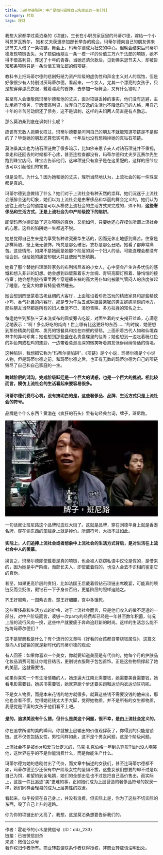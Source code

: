 ```yaml
---
title: 玛蒂尔德陷阱：中产是如何毁掉自己和家庭的一生[转]
category: 转载
tags: 理财
---
```


我想大家都学过莫泊桑的《项链》，生长在小职员家庭里的玛蒂尔德，嫁给一个小科员罗瓦赛尔， 她和丈夫获邀参加部长举办的晚会。玛蒂尔德向自己的朋友佛来思节夫人借了一条项链。舞会上，玛蒂尔德成为社交的中心。但晚会结束后玛蒂尔德发现项链丢失，为了赔偿给朋友一条一模一样的价值三万六千法郎的项链，她不得不借高利贷<!--more-->，葬送了十年的青春。当她还清欠款后，见到佛来思节夫人，却被告知那条项链只是一条价值五百法郎的假项链。

教科书上把玛蒂尔德的悲剧归结为资产阶级的虚伪性和拜金主义对人的腐蚀，但是好像很少有人特别讨厌玛蒂尔德。看起来，一个女人，尤其一个漂亮的女孩子，只是想穿穿漂亮衣服，戴着漂亮的首饰，去参加一场舞会，又有什么错呢？

甚至有人会很敬佩玛蒂尔德和他的丈夫，面对项链丢掉的事实，他们没有逃避，主动承担了债务，宁愿借高利贷，放弃自己安逸的生活也不降低自己的人格，用自己十年的辛苦劳动偿还了债务，这不是讽刺，这样的夫妇两人简直是有点励志。

那么莫泊桑到底在讽刺什么呢？

应该有无数人扼腕长叹过，玛蒂尔德要是问问自己的朋友不就能知道项链是不是假的了？毕竟她的朋友还算忠实可靠，十年后也没有想赖掉她的真钻石项链。

莫泊桑其实也为钻石项链做了很多暗示，比如佛来思节夫人对钻石项链并不重视，拿走和还回去的时候都不心疼，甚至连检查都没有，玛蒂尔德和丈夫罗瓦赛尔先生跑到珠宝店问，珠宝店告诉他们，这串项链只有盒子是在这里配的，这样的细节应该可以引起他们的警觉。

但是没有。为什么？因为她和她的丈夫，理所当然地认为，上流社会的每一件珠宝都是真的。

玛蒂尔德到底做错了什么？她们对于上流社会有种天然的崇拜，她们沉迷于上流社会纸醉金迷的幻象，她们以为上流社会是由奢侈品和华丽的舞会定义的，她们认为通往上流社会的道路是可以从模仿上流社会的生活方式来完成的，殊不知，**这些奢侈品和生活方式，正是上流社会为中产阶级挖下的陷阱**。

即使玛蒂尔德识破了这次项链的真伪，又能如何，只要她还心存模仿所谓上流社会的心思，这样的陷阱她一生都逃不脱。

她总觉得自己生来是为享受各种讲究豪华生活的，因而无休止地感到痛苦。住室是那样简陋，壁上毫无装饰，椅凳是那么破旧，衣衫是那么丑陋，她看了都非常痛苦。这些情形，如果不是她而是她那个阶层的另一个妇人的话，可能连理会都没有理会到，但给她的痛苦却很大并且使她气愤填胸。

她看了那个替她料理琐碎家务的布列塔尼省的小女人，心中便会产生许多忧伤的感慨和想入非非的幻想。她会想到四壁蒙着东方丝绸、青铜高脚灯照着、静悄悄的接待室；她会想到接待室里两个穿短裤长袜的高大男仆如何被暖气管闷人的热度催起了睡意，在宽大的靠背椅里昏然睡去。

她会想到四壁蒙着古老丝绸的大客厅，上面陈设着珍贵古玩的精致家具和那些精致小巧、香气扑鼻的内客厅，那是专为午后五点钟跟最亲密的男友娓娓清谈的地方，那些朋友当然都是所有的妇人垂涎不已、渴盼青睐、多方拉拢的知名之士。

每逢她坐到那张三天未洗桌布的圆桌旁去吃饭，对面坐着的丈夫揭开盆盖，心满意足地表示：“啊！多么好吃的炖肉！世上哪有比这更好的东西……”的时候，她便想到那些精美的筵席、发亮的银餐具和挂在四壁的壁毯，上面织着古代人物和仙境森林中的异鸟珍禽；她也想到那些盛在名贵盘碟里的佳肴；她也想到一边吃着粉红色的妒鱼肉或松鸡的翅膀，一边带着莫测高深的微笑听着男友低诉绵绵情话的情境。

这种陷阱，我想把它称为“玛蒂尔德陷阱”，《项链》是个小说，玛蒂尔德是个小说人物，但是玛蒂尔德之前，和玛蒂尔德之后，也正有无数的玛蒂尔德为自己的项链毁尽了自己和自己家庭的一生。

#### 跨越阶层的鸿沟，完成阶级跃迁是一个巨大的诱惑，也是一个巨大的挑战。相比较而言，模仿上流社会的生活看起来要容易很多。

#### 玛蒂尔德们费尽心机，没有搞明白的是，这些奢侈品、品牌、生活方式只是上流社会的符号。

品牌是个什么东西？黄渤在《疯狂的石头》里有句经典台词，牌子，班尼路。

![](/img/2019-07-23-02.jpeg)

一句话就让班尼路这个品牌彻底烂大街了。这就是品牌，穿在刘德华身上就是香港名牌，穿在偷东西的笨贼身上就是掉价。所谓符号，大抵不过如此。

#### 实际上，人们追捧上流社会或者想象中上流社会的生活方式背后，是对生活在上流社会中人的羡慕。
换言之，玛蒂尔德即使戴着是真的项链，也会被人窃窃私语中议论是假的，是借来的，因为她是中产阶级，而部长夫人，即使戴着假的，也没人会去不识相的鉴定它的真伪。

甚至，如果更高阶层的贵妇，比如法国王后戴着假钻石项链出席晚宴，可能真的项链反而会贬值，假钻石一下子身价百倍，更低阶层的照样追随之。

齐王好服紫，一国紫衣贵。楚王好细腰，宫中多饿死。

这些奢侈品和生活方式的价格，对于上流社会而言，只是他们收入的微不足道的一部分，对中产阶级而言，凑够一次party的经费却已经是一年甚至数年积蓄，何况上层的流行风向一换，这些中产就要疲于奔命追赶新的时尚。这样的生活怎么能不拖垮玛蒂尔德们？

这不是智商税是什么？有个流行的文章叫《好看的女孩都自带烧钱属性》，这篇文章向人们灌输的就是新时代的玛蒂尔德的观点:

有人回答：如果你喜欢一个美女，你就要知道美丽是有代价的，她每个月的护肤品化妆品消费可能让你瞠目结舌，更别说衣服鞋子包包首饰。正是这些物质撑起了她的美丽，这就需要钱。

如果你喜欢一个有生活情趣的人，她走遍大江南北需要钱，她需要美食需要钱，她看电影需要钱，她买书需要钱，她就算跑个步还要买跑鞋运动内衣运动耳机呢。

不是女人物质，而是本来花钱的地方就很多，就算这些钱不需要没钱的他来出，那他也会看不惯，觉得她花钱太大手大脚，觉得她物质。并不是所有的女生都物质，我感觉是平庸的女孩子他们看不上吧。

#### 是的，追求美没有什么错，但什么是美这个问题，很不幸，是由上流社会定义的。

你在追求所谓的美的瞬间，你就被上层输出的价值观俘获了，你得到的只能是锁链。这不仅仅包括女性，男性同样如此，这不是个男女问题，这是个阶级问题。

上流社会不是被dior和爱马仕定义的，马克·扎克伯格一年到头穿灰T恤也没人嘲笑他，这世界在乎的不是你能消费什么，而是你能生产什么。

玛蒂尔德为她的悲剧付出了代价，而文章中描述的女孩们，甚至连玛蒂尔德都不如，玛蒂尔德至少还保有中产阶级女性的坚韧不拔，这些女孩们想要的却不过是以自己为饵，希望钓到金龟婿，她们的全部出息也不过是把自己高价售出，而实际上，这是一件比追逐“美”更难的事，正如她们成为上层营造的奢侈品符号的奴隶一样，她们同样会轻易的成为上层男性的奴隶。

看起来，似乎投资在自己身上，并没有浪费，但实际上是，你为了这些不切实际的东西，毁了自己上升的道路。

你为你的项链出价太高了，我想，这是莫泊桑想要告诉我们的。

***

作者：霍老爷的小木屋微信号（ID：ddz_233）<br>
链接：已被微信封杀<br>
来源：微信公众号<br>
著作权归作者所有。商业转载请联系作者获得授权，非商业转载请注明出处。
